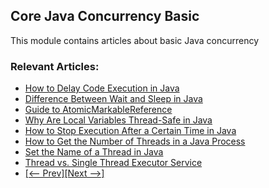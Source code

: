 ## Core Java Concurrency Basic

This module contains articles about basic Java concurrency

### Relevant Articles: 

- [How to Delay Code Execution in Java](https://www.baeldung.com/java-delay-code-execution)
- [Difference Between Wait and Sleep in Java](https://www.baeldung.com/java-wait-and-sleep)
- [Guide to AtomicMarkableReference](https://www.baeldung.com/java-atomicmarkablereference)
- [Why Are Local Variables Thread-Safe in Java](https://www.baeldung.com/java-local-variables-thread-safe)
- [How to Stop Execution After a Certain Time in Java](https://www.baeldung.com/java-stop-execution-after-certain-time)
- [How to Get the Number of Threads in a Java Process](https://www.baeldung.com/java-get-number-of-threads)
- [Set the Name of a Thread in Java](https://www.baeldung.com/java-set-thread-name)
- [Thread vs. Single Thread Executor Service](https://www.baeldung.com/java-single-thread-executor-service)
- [[<-- Prev]](../core-java-concurrency-basic)[[Next -->]](../core-java-concurrency-basic-3)
